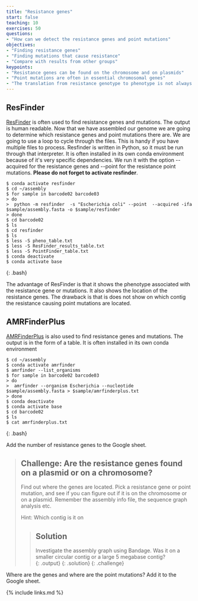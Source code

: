 ```yaml
---
title: "Resistance genes"
start: false
teaching: 10
exercises: 50
questions:
- "How can we detect the resistance genes and point mutations"
objectives:
- "Finding resistance genes"
- "Finding mutations that cause resistance"
- "Compare with results from other groups"
keypoints:
- "Resistance genes can be found on the chromosome and on plasmids"
- "Point mutations are often in essential chromosomal genes"
- "The translation from resistance genotype to phenotype is not always easy"
---
```


## ResFinder

[ResFinder](https://bitbucket.org/genomicepidemiology/resfinder/src/master/) is often used to find resistance genes and mutations. The output is human readable. Now that we have assembled our genome we are going to determine which resistance genes and point mutations there are. We are going to use a loop to cycle through the files. This is handy if you have multiple files to process. Resfinder is written in Python, so it must be run through that interpreter. It is often installed in its own conda environment because of it's very specific dependencies. We run it with the option --acquired for the resistance genes and --point for the resistance point mutations. __Please do not forget to activate resfinder__.

~~~
$ conda activate resfinder
$ cd ~/assembly
$ for sample in barcode02 barcode03
> do
>  python -m resfinder  -s "Escherichia coli" --point  --acquired -ifa  $sample/assembly.fasta -o $sample/resfinder
> done
$ cd barcode02
$ ls
$ cd resfinder
$ ls
$ less -S pheno_table.txt
$ less -S ResFinder_results_table.txt
$ less -S PointFinder_table.txt
$ conda deactivate
$ conda activate base
~~~
{: .bash}

The advantage of ResFinder is that it shows the phenotype associated with the resistance gene or mutations. It also shows the location of the resistance genes. The drawback is that is does not show on which contig the resistance causing point mutations are located.

## AMRFinderPlus

[AMRFinderPlus](https://github.com/ncbi/amr) is also used to find resistance genes and mutations. The output is in the form of a table. It is often installed in its own conda environment

~~~
$ cd ~/assembly
$ conda activate amrfinder
$ amrfinder --list_organisms
$ for sample in barcode02 barcode03
> do
>  amrfinder --organism Escherichia --nucleotide $sample/assembly.fasta > $sample/amrfinderplus.txt
> done
$ conda deactivate
$ conda activate base
$ cd barcode02
$ ls
$ cat amrfinderplus.txt
~~~
{: .bash}

Add the number of resistance genes to the Google sheet. 

> ## Challenge: Are the resistance genes found on a plasmid or on a chromosome?
>
> Find out where the genes are located. Pick a resistance gene or point mutation, and see if you can figure out if it is on the chromosome or on a plasmid. Remember the assembly info file, the sequence graph analysis etc. 
> 
>
> Hint:
> Which contig is it on
> 
> 
> > ## Solution
> >
> > Investigate the assembly graph using Bandage. Was it on a smaller circular contig or a large 5 megabase contig?  
> > {: .output}
> {: .solution}
{: .challenge}

Where are the genes and where are the point mutations? Add it to the Google sheet. 


{% include links.md %}
